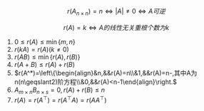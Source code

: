 
$$r(A_{n\times n})=n\Leftrightarrow|A|\neq0\Leftrightarrow A可逆$$

$$r(A)=k\Leftrightarrow A的线性无关重根个数为k $$

1. $0\leqslant r(A)\leqslant\min\{m,n\}$
2. $r(kA)=r(A)(k\neq0)$
3. $r(AB)\leqslant\min\{r(A),r(B)\}$
4. $r(A+B)\leqslant r(A)+r(B)$
5. $r(A^*)=\left\{\begin{align}&n,&&r(A)=n\\&1,&&r(A)=n-,其中A为n(n\geqslant2)阶方程\\&0,&&r(A)<n-1\end{align}\right.$
6. $A_{m\times n}B_{n\times s}=0,r(A)+r(B)\leqslant n$
7. $r(A)=r(A^\top)=r(A^\top A)=r(AA^\top)$

